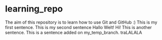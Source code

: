 # learning_repo
The aim of this repository is to learn how to use Git and GitHub :)
This is my first sentence.
This is my second sentence
Hallo Welt!
Hi!
This is another sentence.
This is a sentence added on my_temp_branch.
traLALALA

